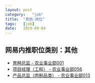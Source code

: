 ```yaml
---
layout:	post
category:	"job"
title:	"其他-岗位"
tags:	[job]
date:	2019-09-04
---
```

## 网易内推职位类别：其他
- [育种总监 - 农业事业部001](http://mobile.bole.netease.com/bole/boleDetail?id=17897&employeeId=346f03c3cda5f04c&key=all)
- [项目经理（工程） - 农业事业部056](http://mobile.bole.netease.com/bole/boleDetail?id=16633&employeeId=346f03c3cda5f04c&key=all)
- [产品总监（肉制品类） - 农业事业部013](http://mobile.bole.netease.com/bole/boleDetail?id=17209&employeeId=346f03c3cda5f04c&key=all)
